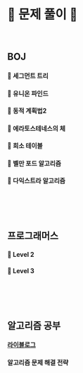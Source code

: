 # :ledger: 문제 풀이 :ledger:
<br/> 

## BOJ
#### :open_file_folder:  세그먼트 트리<br/> 
#### :open_file_folder: 유니온 파인드<br/>
#### :open_file_folder: 동적 계획법2  
#### :open_file_folder: 에라토스테네스의 체
#### :open_file_folder: 희소 테이블 
#### :open_file_folder: 벨만 포드 알고리즘 
#### :open_file_folder: 다익스트라 알고리즘 
  
<br/><br/><br/> 
## 프로그래머스
#### :open_file_folder: Level 2<br/> 
#### :open_file_folder: Level 3<br/>
<br/><br/><br/> 
## 알고리즘 공부
#### [라이블로그](https://m.blog.naver.com/PostList.naver?blogId=kks227)
#### 알고리즘 문제 해결 전략
